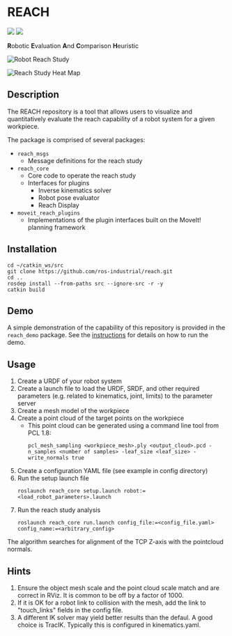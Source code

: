 # REACH
![](https://travis-ci.com/ros-industrial/reach.svg?branch=master)
![](https://img.shields.io/badge/License-Apache%202.0-blue.svg)

**R**obotic **E**valuation **A**nd **C**omparison **H**euristic

![Robot Reach Study][1]

![Reach Study Heat Map][2]

## Description

The REACH repository is a tool that allows users to visualize and quantitatively evaluate the reach capability of
a robot system for a given workpiece.

The package is comprised of several packages:
- `reach_msgs`
  - Message definitions for the reach study
- `reach_core`
  - Core code to operate the reach study
  - Interfaces for plugins
    - Inverse kinematics solver
    - Robot pose evaluator
    - Reach Display
- `moveit_reach_plugins`
  - Implementations of the plugin interfaces built on the MoveIt! planning framework

## Installation

```
cd ~/catkin_ws/src
git clone https://github.com/ros-industrial/reach.git
cd ..
rosdep install --from-paths src --ignore-src -r -y
catkin build
```

## Demo

A simple demonstration of the capability of this repository is provided in the `reach_demo` package. See the [instructions](reach_demo/README.md) for details on how to run the demo.

## Usage

1. Create a URDF of your robot system
1. Create a launch file to load the URDF, SRDF, and other required parameters (e.g. related to kinematics, joint, limits) to the parameter server
1. Create a mesh model of the workpiece
1. Create a point cloud of the target points on the workpiece
    - This point cloud can be generated using a command line tool from PCL 1.8:
      ```
      pcl_mesh_sampling <workpiece_mesh>.ply <output_cloud>.pcd -n_samples <number of samples> -leaf_size <leaf_size> -write_normals true
      ```
1. Create a configuration YAML file (see example in config directory)
1. Run the setup launch file
    ```
    roslaunch reach_core setup.launch robot:=<load_robot_parameters>.launch
    ```
1. Run the reach study analysis
    ```
    roslaunch reach_core run.launch config_file:=<config_file.yaml> config_name:=<arbitrary_config>
    ```

The algorithm searches for alignment of the TCP Z-axis with the pointcloud normals.

## Hints

1. Ensure the object mesh scale and the point cloud scale match and are correct in RViz. It is common to be off by a factor of 1000.
1. If it is OK for a robot link to collision with the mesh, add the link to "touch_links" fields in the config file.
1. A different IK solver may yield better results than the defaul. A good choice is TracIK. Typically this is configured in kinematics.yaml.

[1]: reach_core/docs/reach_study.png
[2]: reach_core/docs/heat_map_colorized_mesh.png

